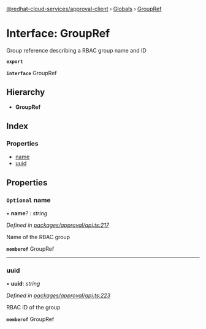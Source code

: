 [@redhat-cloud-services/approval-client](../README.md) › [Globals](../globals.md) › [GroupRef](groupref.md)

# Interface: GroupRef

Group reference describing a RBAC group name and ID

**`export`** 

**`interface`** GroupRef

## Hierarchy

* **GroupRef**

## Index

### Properties

* [name](groupref.md#optional-name)
* [uuid](groupref.md#uuid)

## Properties

### `Optional` name

• **name**? : *string*

*Defined in [packages/approval/api.ts:217](https://github.com/RedHatInsights/javascript-clients/blob/master/packages/approval/api.ts#L217)*

Name of the RBAC group

**`memberof`** GroupRef

___

###  uuid

• **uuid**: *string*

*Defined in [packages/approval/api.ts:223](https://github.com/RedHatInsights/javascript-clients/blob/master/packages/approval/api.ts#L223)*

RBAC ID of the group

**`memberof`** GroupRef
